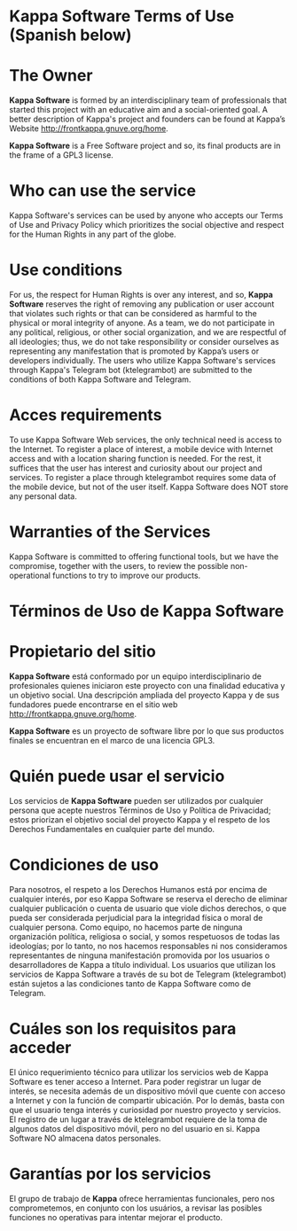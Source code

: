 # Kappa Software Terms of Use (Spanish below)

# The Owner

**Kappa Software** is formed by an interdisciplinary team of professionals that started this project with an educative aim and a social-oriented goal.  A better description of Kappa's project and founders can be found at Kappa’s Website http://frontkappa.gnuve.org/home.

**Kappa Software** is a Free Software project and so, its final products are in the frame of a  GPL3 license. 

# Who can use the service

Kappa Software's services can be used by anyone who accepts our Terms of Use and Privacy Policy which prioritizes the social objective and respect for the Human Rights in any part of the globe.

# Use conditions
For us, the respect for Human Rights is over any interest, and so, **Kappa Software** reserves the right of removing any publication or user account that violates such rights or that can be considered as harmful to the physical or moral integrity of anyone. As a team, we do not participate in any political, religious, or other social organization, and we are respectful of all ideologies; thus, we do not take responsibility or consider ourselves as representing any manifestation that is promoted by Kappa’s users or developers individually. The users who utilize Kappa Software's services through Kappa's Telegram bot (ktelegrambot) are submitted to the conditions of both Kappa Software and Telegram. 

# Acces requirements
To use Kappa Software Web services, the only technical need is access to the Internet. To register a place of interest, a mobile device with Internet access and with a location sharing function is needed. For the rest, it suffices that the user has interest and curiosity about our project and services. To register a place through ktelegrambot requires some data of the mobile device, but not of the user itself. Kappa Software does NOT store any personal data.

# Warranties of the Services
Kappa Software is committed to offering functional tools, but we have the compromise, together with the users, to review the possible non-operational functions to try to improve our products.



# Términos de Uso de Kappa Software

# Propietario del sitio 
**Kappa Software** está conformado por un equipo interdisciplinario de profesionales quienes iniciaron este proyecto con una finalidad educativa y un objetivo social. Una descripción ampliada del proyecto Kappa y de sus fundadores puede encontrarse en el sitio web http://frontkappa.gnuve.org/home.

**Kappa Software** es un proyecto de software libre por lo que sus productos finales se encuentran en el marco de una licencia GPL3.

# Quién puede usar el servicio
Los servicios de **Kappa Software** pueden ser utilizados por cualquier persona que acepte nuestros Términos de Uso y Política de Privacidad; estos priorizan el objetivo social del proyecto Kappa y el respeto de los Derechos Fundamentales en cualquier parte del mundo.

# Condiciones de uso
Para nosotros, el respeto a los Derechos Humanos está por encima de cualquier interés, por eso Kappa Software se reserva el derecho de eliminar cualquier publicación o cuenta de usuario que viole dichos derechos, o que pueda ser considerada perjudicial para la integridad física o moral de cualquier persona. Como equipo, no hacemos parte de ninguna organización política, religiosa o social, y somos respetuosos de todas las ideologías; por lo tanto, no nos hacemos responsables ni nos consideramos representantes de ninguna manifestación promovida por los usuarios o desarrolladores de Kappa a título individual. Los usuarios que utilizan los servicios de Kappa Software a través de su bot de Telegram (ktelegrambot) están sujetos a las condiciones tanto de Kappa Software como de Telegram.

# Cuáles son los requisitos para acceder
El único requerimiento técnico para utilizar los servicios web de Kappa Software es tener acceso a Internet. Para poder registrar un lugar de interés, se necesita además de un dispositivo móvil que cuente con acceso a Internet y con la función de compartir ubicación. Por lo demás, basta con que el usuario tenga interés y curiosidad por nuestro proyecto y servicios. El registro de un lugar a través de ktelegrambot requiere de la toma de algunos datos del dispositivo móvil, pero no del usuario en si. Kappa Software NO almacena datos personales.

# Garantías por los servicios
El grupo de trabajo de **Kappa** ofrece herramientas funcionales, pero nos comprometemos, en conjunto con los usuários, a revisar las posibles funciones no operativas para intentar mejorar el producto.
